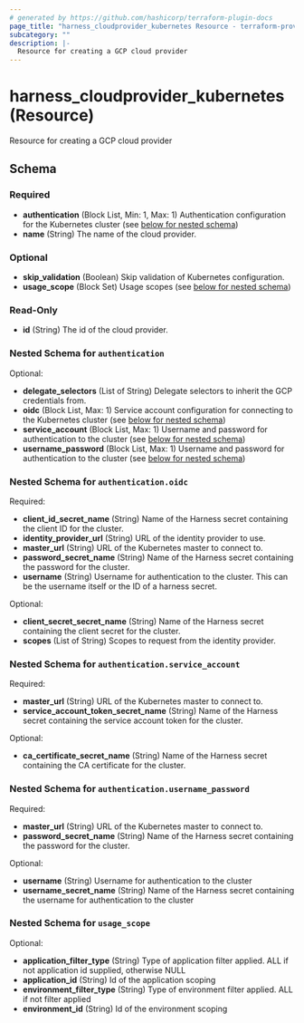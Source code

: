 ```yaml
---
# generated by https://github.com/hashicorp/terraform-plugin-docs
page_title: "harness_cloudprovider_kubernetes Resource - terraform-provider-harness"
subcategory: ""
description: |-
  Resource for creating a GCP cloud provider
---
```


# harness_cloudprovider_kubernetes (Resource)

Resource for creating a GCP cloud provider



<!-- schema generated by tfplugindocs -->
## Schema

### Required

- **authentication** (Block List, Min: 1, Max: 1) Authentication configuration for the Kubernetes cluster (see [below for nested schema](#nestedblock--authentication))
- **name** (String) The name of the cloud provider.

### Optional

- **skip_validation** (Boolean) Skip validation of Kubernetes configuration.
- **usage_scope** (Block Set) Usage scopes (see [below for nested schema](#nestedblock--usage_scope))

### Read-Only

- **id** (String) The id of the cloud provider.

<a id="nestedblock--authentication"></a>
### Nested Schema for `authentication`

Optional:

- **delegate_selectors** (List of String) Delegate selectors to inherit the GCP credentials from.
- **oidc** (Block List, Max: 1) Service account configuration for connecting to the Kubernetes cluster (see [below for nested schema](#nestedblock--authentication--oidc))
- **service_account** (Block List, Max: 1) Username and password for authentication to the cluster (see [below for nested schema](#nestedblock--authentication--service_account))
- **username_password** (Block List, Max: 1) Username and password for authentication to the cluster (see [below for nested schema](#nestedblock--authentication--username_password))

<a id="nestedblock--authentication--oidc"></a>
### Nested Schema for `authentication.oidc`

Required:

- **client_id_secret_name** (String) Name of the Harness secret containing the client ID for the cluster.
- **identity_provider_url** (String) URL of the identity provider to use.
- **master_url** (String) URL of the Kubernetes master to connect to.
- **password_secret_name** (String) Name of the Harness secret containing the password for the cluster.
- **username** (String) Username for authentication to the cluster. This can be the username itself or the ID of a harness secret.

Optional:

- **client_secret_secret_name** (String) Name of the Harness secret containing the client secret for the cluster.
- **scopes** (List of String) Scopes to request from the identity provider.


<a id="nestedblock--authentication--service_account"></a>
### Nested Schema for `authentication.service_account`

Required:

- **master_url** (String) URL of the Kubernetes master to connect to.
- **service_account_token_secret_name** (String) Name of the Harness secret containing the service account token for the cluster.

Optional:

- **ca_certificate_secret_name** (String) Name of the Harness secret containing the CA certificate for the cluster.


<a id="nestedblock--authentication--username_password"></a>
### Nested Schema for `authentication.username_password`

Required:

- **master_url** (String) URL of the Kubernetes master to connect to.
- **password_secret_name** (String) Name of the Harness secret containing the password for the cluster.

Optional:

- **username** (String) Username for authentication to the cluster
- **username_secret_name** (String) Name of the Harness secret containing the username for authentication to the cluster



<a id="nestedblock--usage_scope"></a>
### Nested Schema for `usage_scope`

Optional:

- **application_filter_type** (String) Type of application filter applied. ALL if not application id supplied, otherwise NULL
- **application_id** (String) Id of the application scoping
- **environment_filter_type** (String) Type of environment filter applied. ALL if not filter applied
- **environment_id** (String) Id of the environment scoping


